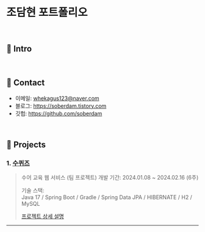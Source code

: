 # 조담현 포트폴리오
>

</br>

## :pushpin: Intro


</br>

## :pushpin: Contact
- 이메일: whekagus123@naver.com
- 블로그: https://soberdam.tistory.com
- 깃헙: https://github.com/soberdam

</br>

## :pushpin: Projects
### 1. [수퀴즈](https://github.com/soberdam/SuQuiz)
>수어 교육 웹 서비스 (팀 프로젝트)
>개발 기간: 2024.01.08 ~ 2024.02.16 (6주)
>  
>기술 스택:  
>Java 17 / Spring Boot / Gradle / Spring Data JPA / HIBERNATE /
>H2 / MySQL  
>  
>[프로젝트 상세 설명](https://github.com/soberdam/SuQuiz)

---


